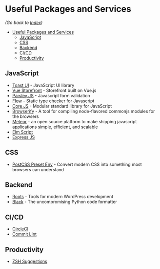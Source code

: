 # Useful Packages and Services

_(Go back to [Index](https://github.com/dreamworkers/developers-toolkit#a-developers-toolkit))_

- [Useful Packages and Services](#useful-packages-and-services)
  - [JavaScript](#javascript)
  - [CSS](#css)
  - [Backend](#backend)
  - [CI/CD](#cicd)
  - [Productivity](#productivity)

## JavaScript

- [Toast UI](https://ui.toast.com/) - JavaScript UI library
- [Vue Storefront](https://www.vuestorefront.io/) - Storefront built on Vue.js
- [Parsley JS](https://parsleyjs.org/) - Javascript form validation
- [Flow](https://flow.org/) - Static type checker for Javascript
- [Core JS](https://github.com/zloirock/core-js) - Modular standard library for JavaScript
- [Browserify](http://browserify.org/) - A tool for compiling node-flavored commonjs modules for the browsers
- [Meteor](https://www.meteor.com/) - an open source platform to make shipping javascript applications simple, efficient, and scalable
- [Elm Script](https://elm-lang.org/)
- [Express JS](https://expressjs.com/)

## CSS

- [PostCSS Preset Env](https://preset-env.cssdb.org/) - Convert modern CSS into something most browsers can understand

## Backend

- [Roots](https://roots.io/) - Tools for modern WordPress development
- [Black](https://black.readthedocs.io/) - The uncompromising Python code formatter

## CI/CD

- [CircleCI](https://circleci.com/)
- [Commit Lint](https://github.com/conventional-changelog/commitlint)

## Productivity

- [ZSH Suggestions](https://github.com/zsh-users/zsh-autosuggestions)
